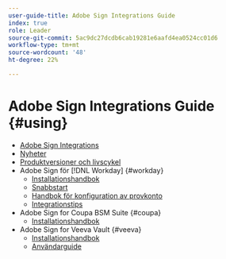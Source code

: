 ```yaml
---
user-guide-title: Adobe Sign Integrations Guide
index: true
role: Leader
source-git-commit: 5ac9dc27dcdb6cab19281e6aafd4ea0524cc01d6
workflow-type: tm+mt
source-wordcount: '48'
ht-degree: 22%

---
```



# Adobe Sign Integrations Guide {#using}

+ [Adobe Sign Integrations](home.md)
+ [Nyheter](whats-new.md)
+ [Produktversioner och livscykel](versions.md)
+ Adobe Sign för [!DNL Workday] {#workday}
   + [Installationshandbok](workday/install.md)
   + [Snabbstart](workday/quick-start.md)
   + [Handbok för konfiguration av provkonto](workday/trial-install.md)
   + [Integrationstips](workday/tutorial-video.md)
+ Adobe Sign for Coupa BSM Suite {#coupa}
   + [Installationshandbok](coupa/install.md)
+ Adobe Sign for Veeva Vault {#veeva}
   + [Installationshandbok](veeva/install.md)
   + [Användarguide](veeva/user.md)

